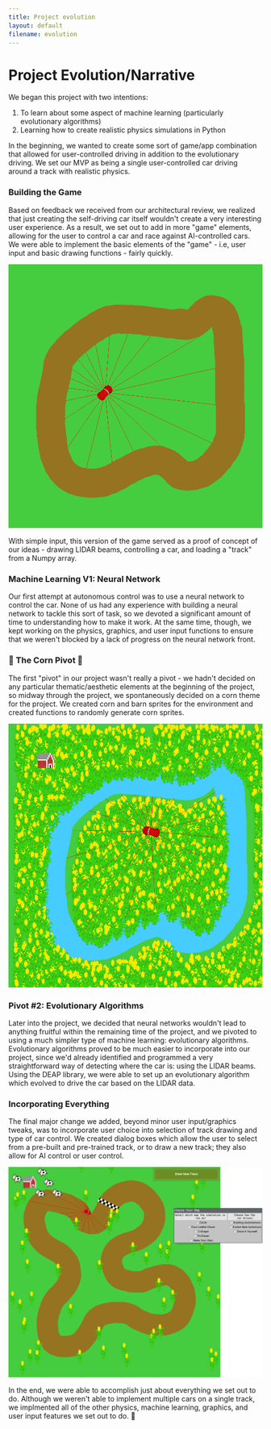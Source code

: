 ```yaml
---
title: Project evolution
layout: default
filename: evolution
---
```


# Project Evolution/Narrative

We began this project with two intentions:
  1. To learn about some aspect of machine learning (particularly evolutionary algorithms)
  2. Learning how to create realistic physics simulations in Python

In the beginning, we wanted to create some sort of game/app combination that allowed for user-controlled driving in addition to the evolutionary driving. We set our MVP as being a single user-controlled car driving around a track with realistic physics.

### Building the Game

Based on feedback we received from our architectural review, we realized that just creating the self-driving car itself wouldn't create a very interesting user experience. As a result, we set out to add in more "game" elements, allowing for the user to control a car and race against AI-controlled cars. We were able to implement the basic elements of the "game" - i.e, user input and basic drawing functions - fairly quickly.

![Our early game.](assets/EarlyTest.png)

With simple input, this version of the game served as a proof of concept of our ideas - drawing LIDAR beams, controlling a car, and loading a "track" from a Numpy array.

### Machine Learning V1: Neural Network

Our first attempt at autonomous control was to use a neural network to control the car. None of us had any experience with building a neural network to tackle this sort of task, so we devoted a significant amount of time to understanding how to make it work. At the same time, though, we kept working on the physics, graphics, and user input functions to ensure that we weren't blocked by a lack of progress on the neural network front.

### :corn: The Corn Pivot :corn:

The first "pivot" in our project wasn't really a pivot - we hadn't decided on any particular thematic/aesthetic elements at the beginning of the project, so midway through the project, we spontaneously decided on a corn theme for the project. We created corn and barn sprites for the environment and created functions to randomly generate corn sprites.

![The legendary corn field.](assets/cornIteration.png)

### Pivot #2: Evolutionary Algorithms

Later into the project, we decided that neural networks wouldn't lead to anything fruitful within the remaining time of the project, and we pivoted to using a much simpler type of machine learning: evolutionary algorithms. Evolutionary algorithms proved to be much easier to incorporate into our project, since we'd already identified and programmed a very straightforward way of detecting where the car is: using the LIDAR beams. Using the DEAP library, we were able to set up an evolutionary algorithm which evolved to drive the car based on the LIDAR data.

### Incorporating Everything

The final major change we added, beyond minor user input/graphics tweaks, was to incorporate user choice into selection of track drawing and type of car control. We created dialog boxes which allow the user to select from a pre-built and pre-trained track, or to draw a new track; they also allow for AI control or user control.

![The legendary corn field.](assets/UserInput.png)

In the end, we were able to accomplish just about everything we set out to do. Although we weren't able to implement multiple cars on a single track, we implmented all of the other physics, machine learning, graphics, and user input features we set out to do. :corn:

